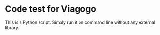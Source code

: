 # Code test for Viagogo

This is a Python script. Simply run it on command line without any external library.
